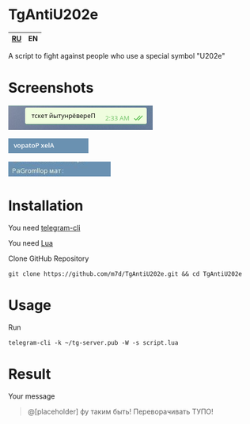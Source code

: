# TgAntiU202e

| [RU](https://github.com/m7d/TgAntiU202e/blob/master/README.ru.md) |  EN 	|
| :---------------------------------------------------------------: |  :-:	|

A script to fight against people who use a special symbol "U202e"

# Screenshots

![screenshot 1](screenshots/scr1.png)

![screenshot 2](screenshots/scr2.png)

![screenshot 3](screenshots/scr3.jpg)

# Installation

You need [telegram-cli](https://github.com/vysheng/tg "telegram-cli")

You need [Lua](http://www.lua.org/download.html "Lua")

Clone GitHub Repository

```
git clone https://github.com/m7d/TgAntiU202e.git && cd TgAntiU202e
```

# Usage

Run

```
telegram-cli -k ~/tg-server.pub -W -s script.lua
```

# Result

Your message

> @[placeholder] фу таким быть! Переворачивать ТУПО!
